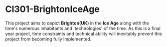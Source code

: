 # CI301-BrightonIceAge

This project aims to depict **Brighton(UK)** in the **Ice Age** along with the time's numerous inhabitants and 'technologies' of the time. As this is a final year project, time constraints and technical ability will inevitably prevent this project from becoming fully implemented.